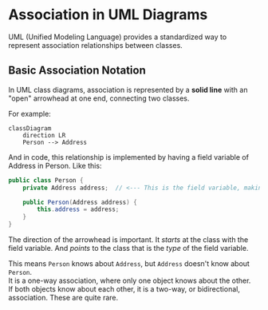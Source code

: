 # Association in UML Diagrams

UML (Unified Modeling Language) provides a standardized way to represent association relationships between classes. 

## Basic Association Notation

In UML class diagrams, association is represented by a **solid line** with an "open" arrowhead at one end, connecting two classes. 

For example:

```mermaid
classDiagram
    direction LR
    Person --> Address
```

And in code, this relationship is implemented by having a field variable of Address in Person. Like this:

```java
public class Person {
    private Address address;  // <--- This is the field variable, making it an association

    public Person(Address address) {
        this.address = address;
    }
}
```

The direction of the arrowhead is important. It _starts_ at the class with the field variable. And _points_ to the class that is the _type_ of the field variable.

This means `Person` knows about `Address`, but `Address` doesn't know about `Person`.\
It is a one-way association, where only one object knows about the other.\
If both objects know about each other, it is a two-way, or bidirectional, association. These are quite rare.